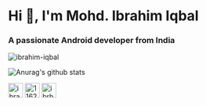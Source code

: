 <h1 align="left">Hi 👋, I'm Mohd. Ibrahim Iqbal</h1>
<h3 align="left">A passionate Android developer from India</h3>

<!--
<p align="left"><img src="https://devicons.github.io/devicon/devicon.git/icons/android/android-original-wordmark.svg" alt="android" width="40" height="40"/> <img src="https://devicons.github.io/devicon/devicon.git/icons/bootstrap/bootstrap-plain.svg" alt="bootstrap" width="40" height="40"/> <img src="https://devicons.github.io/devicon/devicon.git/icons/c/c-original.svg" alt="c" width="40" height="40"/> <img src="https://devicons.github.io/devicon/devicon.git/icons/cplusplus/cplusplus-original.svg" alt="cplusplus" width="40" height="40"/> <img src="https://devicons.github.io/devicon/devicon.git/icons/css3/css3-original-wordmark.svg" alt="css3" width="40" height="40"/> <img src="https://www.vectorlogo.zone/logos/figma/figma-icon.svg" alt="figma" width="40" height="40"/> <img src="https://www.vectorlogo.zone/logos/google_cloud/google_cloud-icon.svg" alt="gcp" width="40" height="40"/> <img src="https://www.vectorlogo.zone/logos/git-scm/git-scm-icon.svg" alt="git" width="40" height="40"/> <img src="https://devicons.github.io/devicon/devicon.git/icons/html5/html5-original-wordmark.svg" alt="html5" width="40" height="40"/> <img src="https://www.vectorlogo.zone/logos/adobe_illustrator/adobe_illustrator-icon.svg" alt="illustrator" width="40" height="40"/> <img src="https://devicons.github.io/devicon/devicon.git/icons/java/java-original-wordmark.svg" alt="java" width="40" height="40"/> <img src="https://devicons.github.io/devicon/devicon.git/icons/linux/linux-original.svg" alt="linux" width="40" height="40"/> <img src="https://devicons.github.io/devicon/devicon.git/icons/photoshop/photoshop-plain.svg" alt="photoshop" width="40" height="40"/> <img src="https://www.vectorlogo.zone/logos/sketchapp/sketchapp-icon.svg" alt="sketch" width="40" height="40"/></p>

<a href="https://github.com/beingamit4197">
  <img align="center" src="https://github-readme-stats.vercel.app/api/top-langs/?username=ibrahim-iqbal&theme=light&hide_langs_below=1" />
</a>

<p align="left">&nbsp;<img align="center" src="https://github-readme-stats.vercel.app/api?username=ibrahim-iqbal&show_icons=true" alt="ibrahim-iqbal" /></p>
-->
<p align="left"> <img src="https://komarev.com/ghpvc/?username=ibrahim-iqbal" alt="ibrahim-iqbal" /> </p>

![Anurag's github stats](https://github-readme-stats.vercel.app/api?username=ibrahim-iqbal&show_icons=true&theme=radical)

<p align="left">
<a href="https://twitter.com/ibrahimiqbal163" target="blank"><img align="center" src="https://cdn.jsdelivr.net/npm/simple-icons@3.0.1/icons/twitter.svg" alt="ibrahimiqbal163" height="30" width="30" /></a>
<a href="https://stackoverflow.com/users/11620930" target="blank"><img align="center" src="https://cdn.jsdelivr.net/npm/simple-icons@3.0.1/icons/stackoverflow.svg" alt="11620930" height="30" width="30" /></a>
<a href="https://instagram.com/ibrhm.x.117" target="blank"><img align="center" src="https://cdn.jsdelivr.net/npm/simple-icons@3.0.1/icons/instagram.svg" alt="ibrhm.x.117" height="30" width="30" /></a>
</p>
